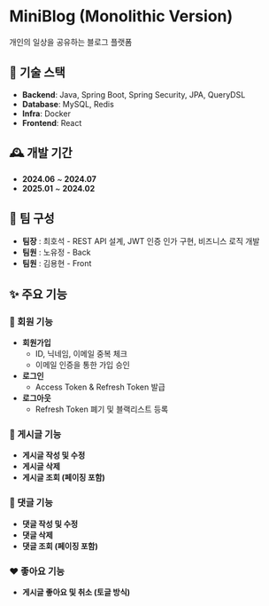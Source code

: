 # MiniBlog (Monolithic Version)

개인의 일상을 공유하는 블로그 플랫폼

## 🚀 기술 스택

- **Backend**: Java, Spring Boot, Spring Security, JPA, QueryDSL
- **Database**: MySQL, Redis
- **Infra**: Docker
- **Frontend**: React

## 🕰️ 개발 기간
- **2024.06** ~ **2024.07**
- **2025.01** ~ **2024.02**

## 👥 팀 구성

- **팀장** : 최호석 - REST API 설계, JWT 인증 인가 구현, 비즈니스 로직 개발
- **팀원** : 노유정 - Back 
- **팀원** : 김용현 - Front


## ✨ 주요 기능

### 📝 회원 기능
- **회원가입**
  - ID, 닉네임, 이메일 중복 체크
  - 이메일 인증을 통한 가입 승인
- **로그인**
  - Access Token & Refresh Token 발급
- **로그아웃**
  - Refresh Token 폐기 및 블랙리스트 등록

### 📰 게시글 기능
- **게시글 작성 및 수정**
- **게시글 삭제**
- **게시글 조회 (페이징 포함)**

### 💬 댓글 기능
- **댓글 작성 및 수정**
- **댓글 삭제**
- **댓글 조회 (페이징 포함)**

### ❤️ 좋아요 기능
- **게시글 좋아요 및 취소 (토글 방식)**


